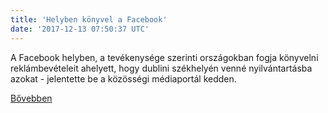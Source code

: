 ```yaml
---
title: 'Helyben könyvel a Facebook'
date: '2017-12-13 07:50:37 UTC'
---
```


A Facebook helyben, a tevékenysége szerinti országokban fogja könyvelni reklámbevételeit ahelyett, hogy dublini székhelyén venné nyilvántartásba azokat - jelentette be a közösségi médiaportál kedden.


[Bővebben](http://ift.tt/2z6jcEV)
